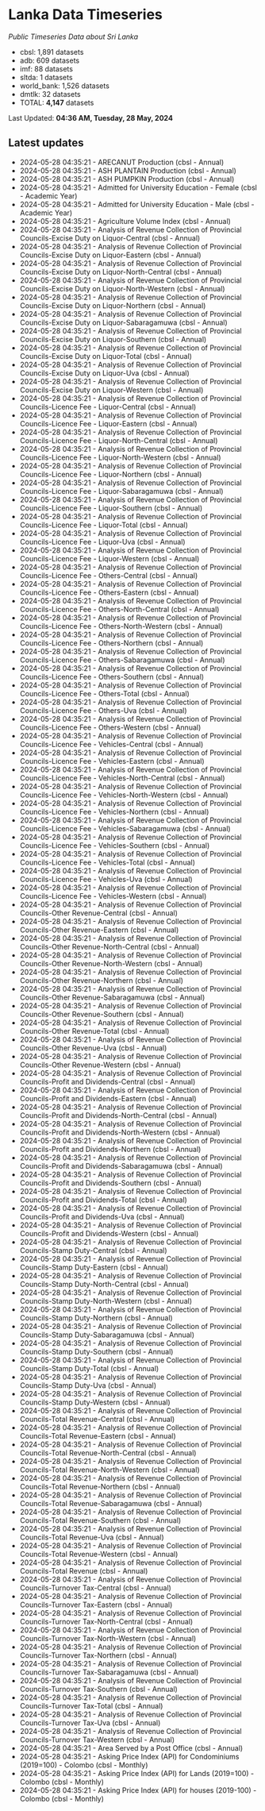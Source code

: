 # Lanka Data Timeseries
*Public Timeseries Data about Sri Lanka*

* cbsl: 1,891 datasets
* adb: 609 datasets
* imf: 88 datasets
* sltda: 1 datasets
* world_bank: 1,526 datasets
* dmtlk: 32 datasets
* TOTAL: **4,147** datasets

Last Updated: **04:36 AM, Tuesday, 28 May, 2024**

## Latest updates

* 2024-05-28 04:35:21 - ARECANUT Production (cbsl - Annual)
* 2024-05-28 04:35:21 - ASH PLANTAIN Production (cbsl - Annual)
* 2024-05-28 04:35:21 - ASH PUMPKIN Production (cbsl - Annual)
* 2024-05-28 04:35:21 - Admitted for University Education - Female (cbsl - Academic Year)
* 2024-05-28 04:35:21 - Admitted for University Education - Male (cbsl - Academic Year)
* 2024-05-28 04:35:21 - Agriculture Volume Index (cbsl - Annual)
* 2024-05-28 04:35:21 - Analysis of Revenue Collection of Provincial Councils-Excise Duty on Liquor-Central (cbsl - Annual)
* 2024-05-28 04:35:21 - Analysis of Revenue Collection of Provincial Councils-Excise Duty on Liquor-Eastern (cbsl - Annual)
* 2024-05-28 04:35:21 - Analysis of Revenue Collection of Provincial Councils-Excise Duty on Liquor-North-Central (cbsl - Annual)
* 2024-05-28 04:35:21 - Analysis of Revenue Collection of Provincial Councils-Excise Duty on Liquor-North-Western (cbsl - Annual)
* 2024-05-28 04:35:21 - Analysis of Revenue Collection of Provincial Councils-Excise Duty on Liquor-Northern (cbsl - Annual)
* 2024-05-28 04:35:21 - Analysis of Revenue Collection of Provincial Councils-Excise Duty on Liquor-Sabaragamuwa (cbsl - Annual)
* 2024-05-28 04:35:21 - Analysis of Revenue Collection of Provincial Councils-Excise Duty on Liquor-Southern (cbsl - Annual)
* 2024-05-28 04:35:21 - Analysis of Revenue Collection of Provincial Councils-Excise Duty on Liquor-Total (cbsl - Annual)
* 2024-05-28 04:35:21 - Analysis of Revenue Collection of Provincial Councils-Excise Duty on Liquor-Uva (cbsl - Annual)
* 2024-05-28 04:35:21 - Analysis of Revenue Collection of Provincial Councils-Excise Duty on Liquor-Western (cbsl - Annual)
* 2024-05-28 04:35:21 - Analysis of Revenue Collection of Provincial Councils-Licence Fee - Liquor-Central (cbsl - Annual)
* 2024-05-28 04:35:21 - Analysis of Revenue Collection of Provincial Councils-Licence Fee - Liquor-Eastern (cbsl - Annual)
* 2024-05-28 04:35:21 - Analysis of Revenue Collection of Provincial Councils-Licence Fee - Liquor-North-Central (cbsl - Annual)
* 2024-05-28 04:35:21 - Analysis of Revenue Collection of Provincial Councils-Licence Fee - Liquor-North-Western (cbsl - Annual)
* 2024-05-28 04:35:21 - Analysis of Revenue Collection of Provincial Councils-Licence Fee - Liquor-Northern (cbsl - Annual)
* 2024-05-28 04:35:21 - Analysis of Revenue Collection of Provincial Councils-Licence Fee - Liquor-Sabaragamuwa (cbsl - Annual)
* 2024-05-28 04:35:21 - Analysis of Revenue Collection of Provincial Councils-Licence Fee - Liquor-Southern (cbsl - Annual)
* 2024-05-28 04:35:21 - Analysis of Revenue Collection of Provincial Councils-Licence Fee - Liquor-Total (cbsl - Annual)
* 2024-05-28 04:35:21 - Analysis of Revenue Collection of Provincial Councils-Licence Fee - Liquor-Uva (cbsl - Annual)
* 2024-05-28 04:35:21 - Analysis of Revenue Collection of Provincial Councils-Licence Fee - Liquor-Western (cbsl - Annual)
* 2024-05-28 04:35:21 - Analysis of Revenue Collection of Provincial Councils-Licence Fee - Others-Central (cbsl - Annual)
* 2024-05-28 04:35:21 - Analysis of Revenue Collection of Provincial Councils-Licence Fee - Others-Eastern (cbsl - Annual)
* 2024-05-28 04:35:21 - Analysis of Revenue Collection of Provincial Councils-Licence Fee - Others-North-Central (cbsl - Annual)
* 2024-05-28 04:35:21 - Analysis of Revenue Collection of Provincial Councils-Licence Fee - Others-North-Western (cbsl - Annual)
* 2024-05-28 04:35:21 - Analysis of Revenue Collection of Provincial Councils-Licence Fee - Others-Northern (cbsl - Annual)
* 2024-05-28 04:35:21 - Analysis of Revenue Collection of Provincial Councils-Licence Fee - Others-Sabaragamuwa (cbsl - Annual)
* 2024-05-28 04:35:21 - Analysis of Revenue Collection of Provincial Councils-Licence Fee - Others-Southern (cbsl - Annual)
* 2024-05-28 04:35:21 - Analysis of Revenue Collection of Provincial Councils-Licence Fee - Others-Total (cbsl - Annual)
* 2024-05-28 04:35:21 - Analysis of Revenue Collection of Provincial Councils-Licence Fee - Others-Uva (cbsl - Annual)
* 2024-05-28 04:35:21 - Analysis of Revenue Collection of Provincial Councils-Licence Fee - Others-Western (cbsl - Annual)
* 2024-05-28 04:35:21 - Analysis of Revenue Collection of Provincial Councils-Licence Fee - Vehicles-Central (cbsl - Annual)
* 2024-05-28 04:35:21 - Analysis of Revenue Collection of Provincial Councils-Licence Fee - Vehicles-Eastern (cbsl - Annual)
* 2024-05-28 04:35:21 - Analysis of Revenue Collection of Provincial Councils-Licence Fee - Vehicles-North-Central (cbsl - Annual)
* 2024-05-28 04:35:21 - Analysis of Revenue Collection of Provincial Councils-Licence Fee - Vehicles-North-Western (cbsl - Annual)
* 2024-05-28 04:35:21 - Analysis of Revenue Collection of Provincial Councils-Licence Fee - Vehicles-Northern (cbsl - Annual)
* 2024-05-28 04:35:21 - Analysis of Revenue Collection of Provincial Councils-Licence Fee - Vehicles-Sabaragamuwa (cbsl - Annual)
* 2024-05-28 04:35:21 - Analysis of Revenue Collection of Provincial Councils-Licence Fee - Vehicles-Southern (cbsl - Annual)
* 2024-05-28 04:35:21 - Analysis of Revenue Collection of Provincial Councils-Licence Fee - Vehicles-Total (cbsl - Annual)
* 2024-05-28 04:35:21 - Analysis of Revenue Collection of Provincial Councils-Licence Fee - Vehicles-Uva (cbsl - Annual)
* 2024-05-28 04:35:21 - Analysis of Revenue Collection of Provincial Councils-Licence Fee - Vehicles-Western (cbsl - Annual)
* 2024-05-28 04:35:21 - Analysis of Revenue Collection of Provincial Councils-Other Revenue-Central (cbsl - Annual)
* 2024-05-28 04:35:21 - Analysis of Revenue Collection of Provincial Councils-Other Revenue-Eastern (cbsl - Annual)
* 2024-05-28 04:35:21 - Analysis of Revenue Collection of Provincial Councils-Other Revenue-North-Central (cbsl - Annual)
* 2024-05-28 04:35:21 - Analysis of Revenue Collection of Provincial Councils-Other Revenue-North-Western (cbsl - Annual)
* 2024-05-28 04:35:21 - Analysis of Revenue Collection of Provincial Councils-Other Revenue-Northern (cbsl - Annual)
* 2024-05-28 04:35:21 - Analysis of Revenue Collection of Provincial Councils-Other Revenue-Sabaragamuwa (cbsl - Annual)
* 2024-05-28 04:35:21 - Analysis of Revenue Collection of Provincial Councils-Other Revenue-Southern (cbsl - Annual)
* 2024-05-28 04:35:21 - Analysis of Revenue Collection of Provincial Councils-Other Revenue-Total (cbsl - Annual)
* 2024-05-28 04:35:21 - Analysis of Revenue Collection of Provincial Councils-Other Revenue-Uva (cbsl - Annual)
* 2024-05-28 04:35:21 - Analysis of Revenue Collection of Provincial Councils-Other Revenue-Western (cbsl - Annual)
* 2024-05-28 04:35:21 - Analysis of Revenue Collection of Provincial Councils-Profit and Dividends-Central (cbsl - Annual)
* 2024-05-28 04:35:21 - Analysis of Revenue Collection of Provincial Councils-Profit and Dividends-Eastern (cbsl - Annual)
* 2024-05-28 04:35:21 - Analysis of Revenue Collection of Provincial Councils-Profit and Dividends-North-Central (cbsl - Annual)
* 2024-05-28 04:35:21 - Analysis of Revenue Collection of Provincial Councils-Profit and Dividends-North-Western (cbsl - Annual)
* 2024-05-28 04:35:21 - Analysis of Revenue Collection of Provincial Councils-Profit and Dividends-Northern (cbsl - Annual)
* 2024-05-28 04:35:21 - Analysis of Revenue Collection of Provincial Councils-Profit and Dividends-Sabaragamuwa (cbsl - Annual)
* 2024-05-28 04:35:21 - Analysis of Revenue Collection of Provincial Councils-Profit and Dividends-Southern (cbsl - Annual)
* 2024-05-28 04:35:21 - Analysis of Revenue Collection of Provincial Councils-Profit and Dividends-Total (cbsl - Annual)
* 2024-05-28 04:35:21 - Analysis of Revenue Collection of Provincial Councils-Profit and Dividends-Uva (cbsl - Annual)
* 2024-05-28 04:35:21 - Analysis of Revenue Collection of Provincial Councils-Profit and Dividends-Western (cbsl - Annual)
* 2024-05-28 04:35:21 - Analysis of Revenue Collection of Provincial Councils-Stamp Duty-Central (cbsl - Annual)
* 2024-05-28 04:35:21 - Analysis of Revenue Collection of Provincial Councils-Stamp Duty-Eastern (cbsl - Annual)
* 2024-05-28 04:35:21 - Analysis of Revenue Collection of Provincial Councils-Stamp Duty-North-Central (cbsl - Annual)
* 2024-05-28 04:35:21 - Analysis of Revenue Collection of Provincial Councils-Stamp Duty-North-Western (cbsl - Annual)
* 2024-05-28 04:35:21 - Analysis of Revenue Collection of Provincial Councils-Stamp Duty-Northern (cbsl - Annual)
* 2024-05-28 04:35:21 - Analysis of Revenue Collection of Provincial Councils-Stamp Duty-Sabaragamuwa (cbsl - Annual)
* 2024-05-28 04:35:21 - Analysis of Revenue Collection of Provincial Councils-Stamp Duty-Southern (cbsl - Annual)
* 2024-05-28 04:35:21 - Analysis of Revenue Collection of Provincial Councils-Stamp Duty-Total (cbsl - Annual)
* 2024-05-28 04:35:21 - Analysis of Revenue Collection of Provincial Councils-Stamp Duty-Uva (cbsl - Annual)
* 2024-05-28 04:35:21 - Analysis of Revenue Collection of Provincial Councils-Stamp Duty-Western (cbsl - Annual)
* 2024-05-28 04:35:21 - Analysis of Revenue Collection of Provincial Councils-Total Revenue-Central (cbsl - Annual)
* 2024-05-28 04:35:21 - Analysis of Revenue Collection of Provincial Councils-Total Revenue-Eastern (cbsl - Annual)
* 2024-05-28 04:35:21 - Analysis of Revenue Collection of Provincial Councils-Total Revenue-North-Central (cbsl - Annual)
* 2024-05-28 04:35:21 - Analysis of Revenue Collection of Provincial Councils-Total Revenue-North-Western (cbsl - Annual)
* 2024-05-28 04:35:21 - Analysis of Revenue Collection of Provincial Councils-Total Revenue-Northern (cbsl - Annual)
* 2024-05-28 04:35:21 - Analysis of Revenue Collection of Provincial Councils-Total Revenue-Sabaragamuwa (cbsl - Annual)
* 2024-05-28 04:35:21 - Analysis of Revenue Collection of Provincial Councils-Total Revenue-Southern (cbsl - Annual)
* 2024-05-28 04:35:21 - Analysis of Revenue Collection of Provincial Councils-Total Revenue-Uva (cbsl - Annual)
* 2024-05-28 04:35:21 - Analysis of Revenue Collection of Provincial Councils-Total Revenue-Western (cbsl - Annual)
* 2024-05-28 04:35:21 - Analysis of Revenue Collection of Provincial Councils-Total Revenue (cbsl - Annual)
* 2024-05-28 04:35:21 - Analysis of Revenue Collection of Provincial Councils-Turnover Tax-Central (cbsl - Annual)
* 2024-05-28 04:35:21 - Analysis of Revenue Collection of Provincial Councils-Turnover Tax-Eastern (cbsl - Annual)
* 2024-05-28 04:35:21 - Analysis of Revenue Collection of Provincial Councils-Turnover Tax-North-Central (cbsl - Annual)
* 2024-05-28 04:35:21 - Analysis of Revenue Collection of Provincial Councils-Turnover Tax-North-Western (cbsl - Annual)
* 2024-05-28 04:35:21 - Analysis of Revenue Collection of Provincial Councils-Turnover Tax-Northern (cbsl - Annual)
* 2024-05-28 04:35:21 - Analysis of Revenue Collection of Provincial Councils-Turnover Tax-Sabaragamuwa (cbsl - Annual)
* 2024-05-28 04:35:21 - Analysis of Revenue Collection of Provincial Councils-Turnover Tax-Southern (cbsl - Annual)
* 2024-05-28 04:35:21 - Analysis of Revenue Collection of Provincial Councils-Turnover Tax-Total (cbsl - Annual)
* 2024-05-28 04:35:21 - Analysis of Revenue Collection of Provincial Councils-Turnover Tax-Uva (cbsl - Annual)
* 2024-05-28 04:35:21 - Analysis of Revenue Collection of Provincial Councils-Turnover Tax-Western (cbsl - Annual)
* 2024-05-28 04:35:21 - Area Served by a Post Office (cbsl - Annual)
* 2024-05-28 04:35:21 - Asking Price Index (API) for Condominiums (2019=100) - Colombo (cbsl - Monthly)
* 2024-05-28 04:35:21 - Asking Price Index (API) for Lands (2019=100) - Colombo (cbsl - Monthly)
* 2024-05-28 04:35:21 - Asking Price Index (API) for houses (2019-100) - Colombo (cbsl - Monthly)